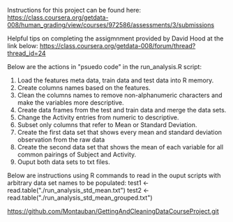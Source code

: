 Instructions for this project can be found here:
https://class.coursera.org/getdata-008/human_grading/view/courses/972586/assessments/3/submissions

Helpful tips on completing the assigmnment provided by David Hood at the link below:
https://class.coursera.org/getdata-008/forum/thread?thread_id=24

Below are the actions in "psuedo code" in the run_analysis.R script:
1. Load the features meta data, train data and test data into R memory.
2. Create columns names based on the features.
3. Clean the columns names to remove non-alphanumeric characters and make the variables more descriptive.
4. Create data frames from the test and train data and merge the data sets.
5. Change the Activity entries from numeric to descriptive.
6. Subset only columns that refer to Mean or Standard Deviation.
7. Create the first data set that shows every mean and standard deviation observation from the raw data
8. Create the second data set that shows the mean of each variable for all common pairings of Subject and Activity.
9. Ouput both data sets to txt files.

Below are instructions using R commands to read in the ouput scripts with arbitrary 
data set names to be populated:
test1 <- read.table("./run_analysis_std_mean.txt")
test2 <- read.table("./run_analysis_std_mean_grouped.txt")

https://github.com/Montauban/GettingAndCleaningDataCourseProject.git
